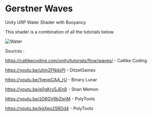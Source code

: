 # Gerstner Waves
Unity URP Water Shader with Buoyancy

This shader is a combination of all the tutorials below.

![Water](https://user-images.githubusercontent.com/91436084/156456698-376d9f65-9bef-4359-a647-ec11c90e7816.png)

Sources :

https://catlikecoding.com/unity/tutorials/flow/waves/ - Catlike Coding

https://youtu.be/uhin2FNdxPI - DitzelGames

https://youtu.be/1yevpCAA_rU - Binary Lunar

https://youtu.be/e0gKrx5JEn8 - Shan Memon

https://youtu.be/zD6GV6bZenM - PolyToots

https://youtu.be/kgXeo2SRDd4 - PolyToots
